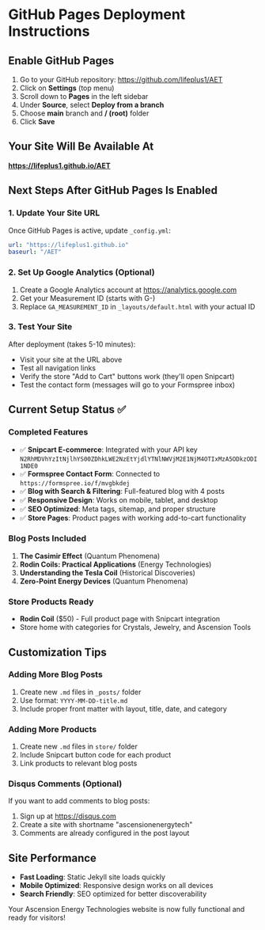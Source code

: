 # GitHub Pages Deployment Instructions

## Enable GitHub Pages

1. Go to your GitHub repository: <https://github.com/lifeplus1/AET>
2. Click on **Settings** (top menu)
3. Scroll down to **Pages** in the left sidebar
4. Under **Source**, select **Deploy from a branch**
5. Choose **main** branch and **/ (root)** folder
6. Click **Save**

## Your Site Will Be Available At

**<https://lifeplus1.github.io/AET>**

## Next Steps After GitHub Pages Is Enabled

### 1. Update Your Site URL

Once GitHub Pages is active, update `_config.yml`:

```yaml
url: "https://lifeplus1.github.io"
baseurl: "/AET"
```

### 2. Set Up Google Analytics (Optional)

1. Create a Google Analytics account at <https://analytics.google.com>
2. Get your Measurement ID (starts with G-)
3. Replace `GA_MEASUREMENT_ID` in `_layouts/default.html` with your actual ID

### 3. Test Your Site

After deployment (takes 5-10 minutes):

- Visit your site at the URL above
- Test all navigation links
- Verify the store "Add to Cart" buttons work (they'll open Snipcart)
- Test the contact form (messages will go to your Formspree inbox)

## Current Setup Status ✅

### Completed Features

- ✅ **Snipcart E-commerce**: Integrated with your API key `N2RhMDVhYzItNjlhYS00ZDhkLWE2NzEtYjdlYTNlNWVjM2E1NjM4OTIxMzA5ODkzODI1NDE0`
- ✅ **Formspree Contact Form**: Connected to `https://formspree.io/f/mvgbkdej`
- ✅ **Blog with Search & Filtering**: Full-featured blog with 4 posts
- ✅ **Responsive Design**: Works on mobile, tablet, and desktop
- ✅ **SEO Optimized**: Meta tags, sitemap, and proper structure
- ✅ **Store Pages**: Product pages with working add-to-cart functionality

### Blog Posts Included

1. **The Casimir Effect** (Quantum Phenomena)
2. **Rodin Coils: Practical Applications** (Energy Technologies)
3. **Understanding the Tesla Coil** (Historical Discoveries)
4. **Zero-Point Energy Devices** (Quantum Phenomena)

### Store Products Ready

- **Rodin Coil** ($50) - Full product page with Snipcart integration
- Store home with categories for Crystals, Jewelry, and Ascension Tools

## Customization Tips

### Adding More Blog Posts

1. Create new `.md` files in `_posts/` folder
2. Use format: `YYYY-MM-DD-title.md`
3. Include proper front matter with layout, title, date, and category

### Adding More Products

1. Create new `.md` files in `store/` folder
2. Include Snipcart button code for each product
3. Link products to relevant blog posts

### Disqus Comments (Optional)

If you want to add comments to blog posts:

1. Sign up at <https://disqus.com>
2. Create a site with shortname "ascensionenergytech"
3. Comments are already configured in the post layout

## Site Performance

- **Fast Loading**: Static Jekyll site loads quickly
- **Mobile Optimized**: Responsive design works on all devices
- **Search Friendly**: SEO optimized for better discoverability

Your Ascension Energy Technologies website is now fully functional and ready for visitors!
